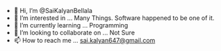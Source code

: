 - 👋 Hi, I’m @SaiKalyanBellala
- 👀 I’m interested in ... Many Things. Software happened to be one of it.
- 🌱 I’m currently learning ... Programming
- 💞️ I’m looking to collaborate on ... Not Sure
- 📫 How to reach me ... sai.kalyan647@gmail.com

<!---
SaiKalyanBellala/SaiKalyanBellala is a ✨ special ✨ repository because its `README.md` (this file) appears on your GitHub profile.
You can click the Preview link to take a look at your changes.
--->
